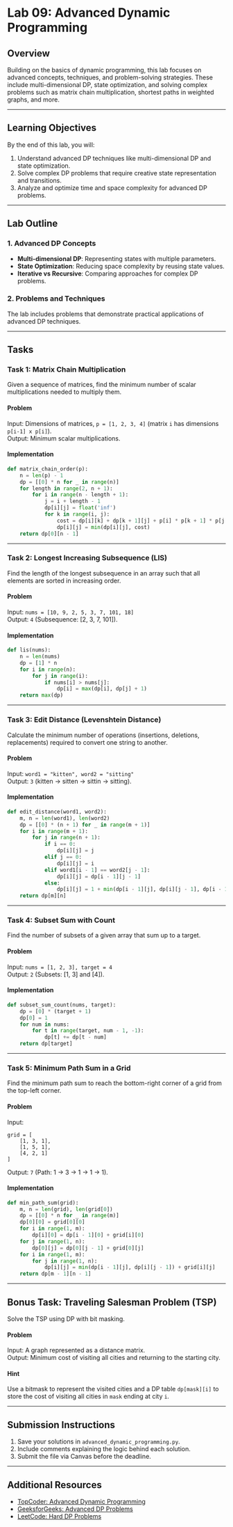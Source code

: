 # Lab 09: Advanced Dynamic Programming

## Overview
Building on the basics of dynamic programming, this lab focuses on advanced concepts, techniques, and problem-solving strategies. These include multi-dimensional DP, state optimization, and solving complex problems such as matrix chain multiplication, shortest paths in weighted graphs, and more.

---

## Learning Objectives
By the end of this lab, you will:
1. Understand advanced DP techniques like multi-dimensional DP and state optimization.
2. Solve complex DP problems that require creative state representation and transitions.
3. Analyze and optimize time and space complexity for advanced DP problems.

---

## Lab Outline

### 1. **Advanced DP Concepts**
- **Multi-dimensional DP**: Representing states with multiple parameters.
- **State Optimization**: Reducing space complexity by reusing state values.
- **Iterative vs Recursive**: Comparing approaches for complex DP problems.

### 2. **Problems and Techniques**
The lab includes problems that demonstrate practical applications of advanced DP techniques.

---

## Tasks

### Task 1: Matrix Chain Multiplication
Given a sequence of matrices, find the minimum number of scalar multiplications needed to multiply them.

#### Problem
Input: Dimensions of matrices, `p = [1, 2, 3, 4]` (matrix `i` has dimensions `p[i-1] x p[i]`).  
Output: Minimum scalar multiplications.

#### Implementation
```python
def matrix_chain_order(p):
    n = len(p) - 1
    dp = [[0] * n for _ in range(n)]
    for length in range(2, n + 1):
        for i in range(n - length + 1):
            j = i + length - 1
            dp[i][j] = float('inf')
            for k in range(i, j):
                cost = dp[i][k] + dp[k + 1][j] + p[i] * p[k + 1] * p[j + 1]
                dp[i][j] = min(dp[i][j], cost)
    return dp[0][n - 1]
```

---

### Task 2: Longest Increasing Subsequence (LIS)
Find the length of the longest subsequence in an array such that all elements are sorted in increasing order.

#### Problem
Input: `nums = [10, 9, 2, 5, 3, 7, 101, 18]`  
Output: `4` (Subsequence: [2, 3, 7, 101]).

#### Implementation
```python
def lis(nums):
    n = len(nums)
    dp = [1] * n
    for i in range(n):
        for j in range(i):
            if nums[i] > nums[j]:
                dp[i] = max(dp[i], dp[j] + 1)
    return max(dp)
```

---

### Task 3: Edit Distance (Levenshtein Distance)
Calculate the minimum number of operations (insertions, deletions, replacements) required to convert one string to another.

#### Problem
Input: `word1 = "kitten", word2 = "sitting"`  
Output: `3` (kitten → sitten → sittin → sitting).

#### Implementation
```python
def edit_distance(word1, word2):
    m, n = len(word1), len(word2)
    dp = [[0] * (n + 1) for _ in range(m + 1)]
    for i in range(m + 1):
        for j in range(n + 1):
            if i == 0:
                dp[i][j] = j
            elif j == 0:
                dp[i][j] = i
            elif word1[i - 1] == word2[j - 1]:
                dp[i][j] = dp[i - 1][j - 1]
            else:
                dp[i][j] = 1 + min(dp[i - 1][j], dp[i][j - 1], dp[i - 1][j - 1])
    return dp[m][n]
```

---

### Task 4: Subset Sum with Count
Find the number of subsets of a given array that sum up to a target.

#### Problem
Input: `nums = [1, 2, 3], target = 4`  
Output: `2` (Subsets: [1, 3] and [4]).

#### Implementation
```python
def subset_sum_count(nums, target):
    dp = [0] * (target + 1)
    dp[0] = 1
    for num in nums:
        for t in range(target, num - 1, -1):
            dp[t] += dp[t - num]
    return dp[target]
```

---

### Task 5: Minimum Path Sum in a Grid
Find the minimum path sum to reach the bottom-right corner of a grid from the top-left corner.

#### Problem
Input: 
```
grid = [
    [1, 3, 1],
    [1, 5, 1],
    [4, 2, 1]
]
```
Output: `7` (Path: 1 → 3 → 1 → 1 → 1).

#### Implementation
```python
def min_path_sum(grid):
    m, n = len(grid), len(grid[0])
    dp = [[0] * n for _ in range(m)]
    dp[0][0] = grid[0][0]
    for i in range(1, m):
        dp[i][0] = dp[i - 1][0] + grid[i][0]
    for j in range(1, n):
        dp[0][j] = dp[0][j - 1] + grid[0][j]
    for i in range(1, m):
        for j in range(1, n):
            dp[i][j] = min(dp[i - 1][j], dp[i][j - 1]) + grid[i][j]
    return dp[m - 1][n - 1]
```

---

## Bonus Task: Traveling Salesman Problem (TSP)
Solve the TSP using DP with bit masking.

#### Problem
Input: A graph represented as a distance matrix.  
Output: Minimum cost of visiting all cities and returning to the starting city.

#### Hint
Use a bitmask to represent the visited cities and a DP table `dp[mask][i]` to store the cost of visiting all cities in `mask` ending at city `i`.

---

## Submission Instructions
1. Save your solutions in `advanced_dynamic_programming.py`.
2. Include comments explaining the logic behind each solution.
3. Submit the file via Canvas before the deadline.

---

## Additional Resources
- [TopCoder: Advanced Dynamic Programming](https://www.topcoder.com/community/competitive-programming)
- [GeeksforGeeks: Advanced DP Problems](https://www.geeksforgeeks.org)
- [LeetCode: Hard DP Problems](https://leetcode.com/tag/dynamic-programming/)